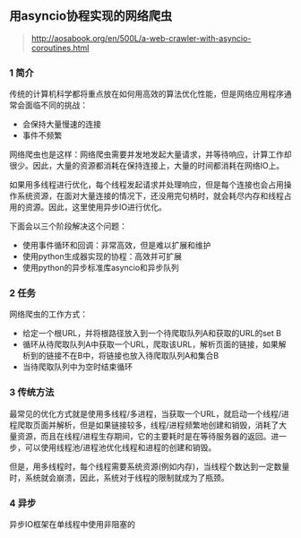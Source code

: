 ## 用asyncio协程实现的网络爬虫

> http://aosabook.org/en/500L/a-web-crawler-with-asyncio-coroutines.html

### 1 简介

传统的计算机科学都将重点放在如何用高效的算法优化性能，但是网络应用程序通常会面临不同的挑战：

* 会保持大量慢速的连接
* 事件不频繁

网络爬虫也是这样：网络爬虫需要并发地发起大量请求，并等待响应，计算工作却很少。因此，大量的资源都消耗在保持连接上，大量的时间都消耗在网络IO上。

如果用多线程进行优化，每个线程发起请求并处理响应，但是每个连接也会占用操作系统资源，在面对大量连接的情况下，还没用完句柄时，就会耗尽内存和线程占用的资源。因此，这里使用异步IO进行优化。

下面会以三个阶段解决这个问题：

* 使用事件循环和回调：非常高效，但是难以扩展和维护
* 使用python生成器实现的协程：高效并可扩展
* 使用python的异步标准库asyncio和异步队列

### 2 任务

网络爬虫的工作方式：

* 给定一个根URL，并将根路径放入到一个待爬取队列A和获取的URL的set B
* 循环从待爬取队列A中获取一个URL，爬取该URL，解析页面的链接，如果解析到的链接不在B中，将链接也放入待爬取队列A和集合B
* 当待爬取队列中为空时结束循环

### 3 传统方法

最常见的优化方式就是使用多线程/多进程，当获取一个URL，就启动一个线程/进程爬取页面并解析，但是如果链接较多，线程/进程频繁地创建和销毁，消耗了大量资源，而且在线程/进程生存期间，它的主要耗时是在等待服务器的返回。进一步，可以使用线程池/进程池优化线程和进程的创建和销毁。

但是，用多线程时，每个线程需要系统资源(例如内存)，当线程个数达到一定数量时，系统就会崩溃，因此，系统对于线程的限制就成为了瓶颈。

### 4 异步

异步IO框架在单线程中使用非阻塞的